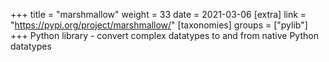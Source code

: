 +++
title = "marshmallow"
weight = 33
date = 2021-03-06
[extra]
link = "https://pypi.org/project/marshmallow/"
[taxonomies]
groups = ["pylib"]
+++
Python library - convert complex datatypes to and from native Python datatypes

